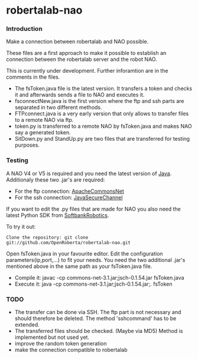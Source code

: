 # robertalab-nao

### Introduction
Make a connection between robertalab and NAO possible.

These files are a first approach to make it possible to establish an connection between the robertalab server and the robot NAO.

This is currently under development. Further inforamtion are in the comments in the files.

* The fsToken.java file is the latest version. It transfers a token and checks it and afterwards sends a file to NAO and executes it.
* fsconnectNew.java is the first version where the ftp and ssh parts are separated in two different methods.
* FTPconnect.java is a very early version that only allows to transfer files to a remote NAO via ftp.
* token.py is transferred to a remote NAO by fsToken.java and makes NAO say a generated token.
* SitDown.py and StandUp.py are two files that are transferred for testing purposes.

### Testing

A NAO V4 or V5 is required and you need the latest version of [Java](https://java.com/de/download/).
Additionaly these two .jar's are required:
* For the ftp connection: [ApacheCommonsNet](https://commons.apache.org/proper/commons-net/download_net.cgi)
* For the ssh connection: [JavaSecureChannel](http://www.jcraft.com/jsch/)

If you want to edit the .py files that are made for NAO you also need the latest Python SDK from [SoftbankRobotics](https://www.ald.softbankrobotics.com/en).


To try it out:

    Clone the repository: git clone git://github.com/OpenRoberta/robertalab-nao.git

Open fsToken.java in your favourite editor. Edit the configuration parameters(ip,port,...) to fit your needs. You need the two additional .jar's mentioned above in the same path as your fsToken.java file.
* Compile it: javac -cp commons-net-3.1.jar;jsch-0.1.54.jar fsToken.java
* Execute it: java -cp commons-net-3.1.jar;jsch-0.1.54.jar;. fsToken


### TODO

* The transfer can be done via SSH. The ftp part is not necessary and should therefore be deleted. The method 'sshcommand' has to be extended.
* The transferred files should be checked. (Maybe via MD5) Method is implemented but not used yet.
* improve the random token generation
* make the connection compatible to robertalab
